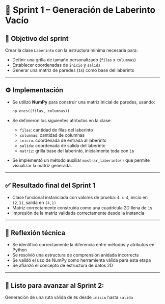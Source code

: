 
# 🧭 Sprint 1 – Generación de Laberinto Vacío

## 🎯 Objetivo del sprint

Crear la clase `Laberinto` con la estructura mínima necesaria para:

- Definir una grilla de tamaño personalizado (`filas` x `columnas`)
- Establecer coordenadas de `inicio` y `salida`
- Generar una matriz de paredes (`1`s) como base del laberinto

---

## ⚙️ Implementación

- Se utilizó **NumPy** para construir una matriz inicial de paredes, usando:
  ```python
  np.ones((filas, columnas))
  ```

- Se definieron los siguientes atributos en la clase:
  - `filas`: cantidad de filas del laberinto
  - `columnas`: cantidad de columnas
  - `inicio`: coordenada de entrada al laberinto
  - `salida`: coordenada de salida del laberinto
  - `matriz`: grilla base del laberinto, inicialmente toda con `1`s

- Se implementó un método auxiliar `mostrar_laberinto()` que permite visualizar la matriz generada.

---

## ✅ Resultado final del Sprint 1

- Clase funcional instanciada con valores de prueba: `4 x 4`, inicio en `(2,1)`, salida en `(4,1)`
- Matriz correctamente construida como una cuadrícula 2D llena de `1`s
- Impresión de la matriz validada correctamente desde la instancia

---

## 🧠 Reflexión técnica

- Se identificó correctamente la diferencia entre métodos y atributos en Python
- Se resolvió una estructura de comprensión anidada incorrecta
- Se validó el uso de NumPy como herramienta válida para esta etapa
- Se afianzó el concepto de estructura de datos 2D

---

## 🚩 Listo para avanzar al Sprint 2:
Generación de una ruta válida de `0`s desde `inicio` hasta `salida`
